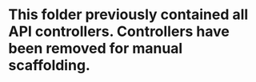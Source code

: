 # This folder previously contained all API controllers. Controllers have been removed for manual scaffolding.
